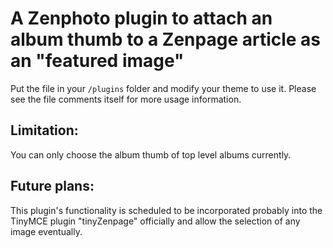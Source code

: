 A Zenphoto plugin to attach an album thumb to a Zenpage article as an "featured image"
=========================================================================================
Put the file in your `/plugins` folder and modify your theme to use it. Please see the file comments itself for more usage information.

Limitation: 
-----------
You can only choose the album thumb of top level albums currently.

Future plans: 
--------
This plugin's functionality is scheduled to be incorporated probably into the TinyMCE plugin "tinyZenpage" officially and allow the selection of any image eventually.
